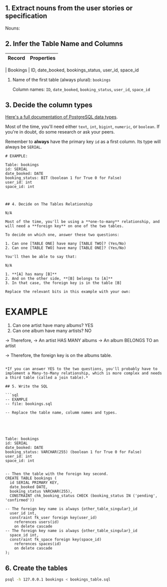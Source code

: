 ## 1. Extract nouns from the user stories or specification




Nouns:






## 2. Infer the Table Name and Columns

| Record                | Properties        |
| --------------------- | ------------------|

| Bookings               | ID, date_booked, bookings_status, user_id, space_id

1. Name of the first table (always plural): `bookings` 

    Column names: `ID`, `date_booked`, `booking_status`, `user_id`, `space_id`

## 3. Decide the column types

[Here's a full documentation of PostgreSQL data types](https://www.postgresql.org/docs/current/datatype.html).

Most of the time, you'll need either `text`, `int`, `bigint`, `numeric`, or `boolean`. If you're in doubt, do some research or ask your peers.

Remember to **always** have the primary key `id` as a first column. Its type will always be `SERIAL`.

```
# EXAMPLE:

Table: bookings
id: SERIAL
date_booked: DATE
booking_status: BIT (boolean 1 for True 0 for False)
user_id: int
space_id: int



## 4. Decide on The Tables Relationship

N/A

Most of the time, you'll be using a **one-to-many** relationship, and will need a **foreign key** on one of the two tables.

To decide on which one, answer these two questions:

1. Can one [TABLE ONE] have many [TABLE TWO]? (Yes/No)
2. Can one [TABLE TWO] have many [TABLE ONE]? (Yes/No)

You'll then be able to say that:

N/A

1. **[A] has many [B]**
2. And on the other side, **[B] belongs to [A]**
3. In that case, the foreign key is in the table [B]

Replace the relevant bits in this example with your own:

```
# EXAMPLE

1. Can one artist have many albums? YES
2. Can one album have many artists? NO

-> Therefore,
-> An artist HAS MANY albums
-> An album BELONGS TO an artist

-> Therefore, the foreign key is on the albums table.
```

*If you can answer YES to the two questions, you'll probably have to implement a Many-to-Many relationship, which is more complex and needs a third table (called a join table).*

## 5. Write the SQL

```sql
-- EXAMPLE
-- file: bookings.sql

-- Replace the table name, columm names and types.





Table: bookings
id: SERIAL
date_booked: DATE
booking_status: VARCHAR(255) (boolean 1 for True 0 for False)
user_id: int
space_id: int


-- Then the table with the foreign key second.
CREATE TABLE bookings (
  id SERIAL PRIMARY KEY,
  date_booked DATE,
  booking_status VARCHAR(255), 
  CONSTRAINT chk_booking_status CHECK (booking_status IN ('pending', 'confirmed'))

-- The foreign key name is always {other_table_singular}_id
  user_id int,
  constraint fk_user foreign key(user_id)
    references users(id)
    on delete cascade
-- The foreign key name is always {other_table_singular}_id
  space_id int,
  constraint fk_space foreign key(space_id)
    references spaces(id)
    on delete cascade
);

```

## 6. Create the tables

```bash
psql -h 127.0.0.1 bookings < bookings_table.sql
```